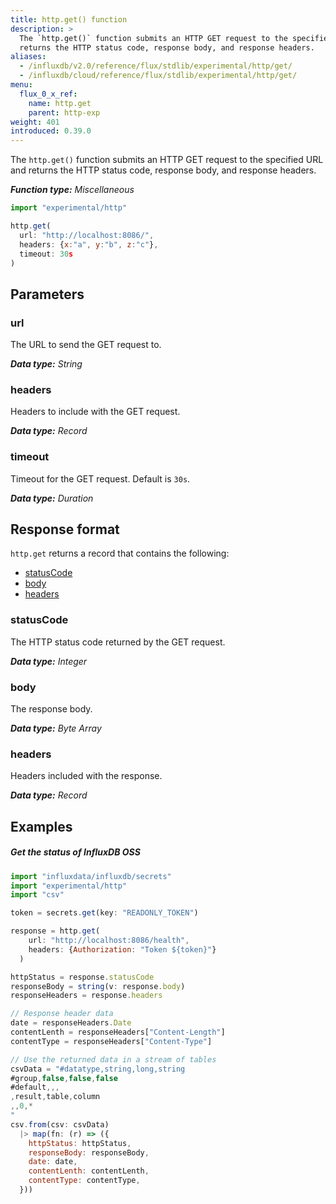 ```yaml
---
title: http.get() function
description: >
  The `http.get()` function submits an HTTP GET request to the specified URL and
  returns the HTTP status code, response body, and response headers.
aliases:
  - /influxdb/v2.0/reference/flux/stdlib/experimental/http/get/
  - /influxdb/cloud/reference/flux/stdlib/experimental/http/get/
menu:
  flux_0_x_ref:
    name: http.get
    parent: http-exp
weight: 401
introduced: 0.39.0
---
```


The `http.get()` function submits an HTTP GET request to the specified URL and
returns the HTTP status code, response body, and response headers.

_**Function type:** Miscellaneous_

```js
import "experimental/http"

http.get(
  url: "http://localhost:8086/",
  headers: {x:"a", y:"b", z:"c"},
  timeout: 30s
)
```

## Parameters

### url
The URL to send the GET request to.

_**Data type:** String_

### headers
Headers to include with the GET request.

_**Data type:** Record_

### timeout
Timeout for the GET request.
Default is `30s`.

_**Data type:** Duration_

## Response format
`http.get` returns a record that contains the following:

- [statusCode](#statuscode)
- [body](#body)
- [headers](#headers)

### statusCode
The HTTP status code returned by the GET request.

_**Data type:** Integer_

### body
The response body.

_**Data type:** Byte Array_

### headers
Headers included with the response.

_**Data type:** Record_

## Examples

##### Get the status of InfluxDB OSS
```js
import "influxdata/influxdb/secrets"
import "experimental/http"
import "csv"

token = secrets.get(key: "READONLY_TOKEN")

response = http.get(
    url: "http://localhost:8086/health",
    headers: {Authorization: "Token ${token}"}
  )

httpStatus = response.statusCode
responseBody = string(v: response.body)
responseHeaders = response.headers

// Response header data
date = responseHeaders.Date
contentLenth = responseHeaders["Content-Length"]
contentType = responseHeaders["Content-Type"]

// Use the returned data in a stream of tables
csvData = "#datatype,string,long,string
#group,false,false,false
#default,,,
,result,table,column
,,0,*
"
csv.from(csv: csvData)
  |> map(fn: (r) => ({
    httpStatus: httpStatus,
    responseBody: responseBody,
    date: date,
    contentLenth: contentLenth,
    contentType: contentType,
  }))
```
